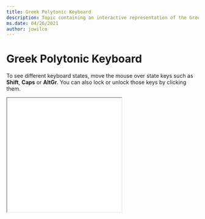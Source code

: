 ```yaml
--- 
title: Greek Polytonic Keyboard 
description: Topic containing an interactive representation of the Greek Polytonic Keyboard 
ms.date: 04/26/2021 
author: jowilco 
--- 
```

 
# Greek Polytonic Keyboard 
 
To see different keyboard states, move the mouse over state keys such as **Shift**, **Caps** or **AltGr**. You can also lock or unlock those keys by clicking them. 
 
<iframe src="kbdhept.html" height="300"></iframe> 
